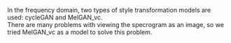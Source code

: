 In the frequency domain, two types of style transformation models are used: cycleGAN and MelGAN_vc.  
There are many problems with viewing the specrogram as an image, so we tried MelGAN_vc as a model to solve this problem.
